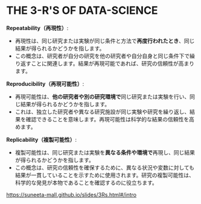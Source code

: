# THE 3-R'S OF DATA-SCIENCE

**Repeatability（再現性）**:
- 再現性は、同じ研究または実験が同じ条件と方法で**再度行われたとき**、同じ結果が得られるかどうかを指します。
- この概念は、研究者が自分の研究を他の研究者や自分自身と同じ条件下で繰り返すことに関連します。結果が再現可能であれば、研究の信頼性が高まります。

**Reproducibility（再現可能性）**:
- 再現可能性は、**他の研究者や別の研究環境で**同じ研究または実験を行い、同じ結果が得られるかどうかを指します。
- これは、独立した研究者や異なる研究施設が同じ実験や研究を繰り返し、結果を確認できることを意味します。再現可能性は科学的な結果の信頼性を高めます。

**Replicability（複製可能性）**:
- 複製可能性は、同じ研究または実験を**異なる条件や環境で**再現し、同じ結果が得られるかどうかを指します。
- この概念は、研究の信頼性を確保するために、異なる状況や変数に対しても結果が一貫していることを示すために使用されます。研究の複製可能性は、科学的な発見が本物であることを確認するのに役立ちます。

https://suneeta-mall.github.io/slides/3Rs.html#/intro